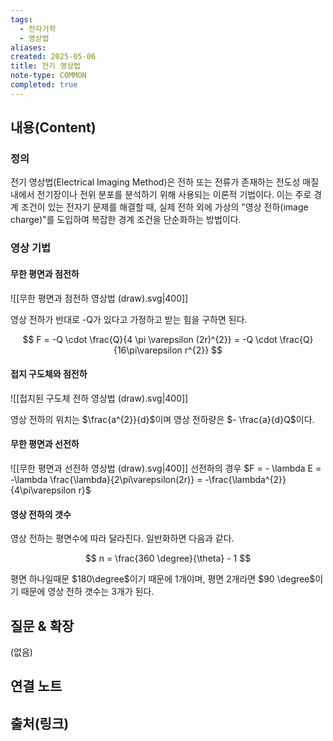 ```yaml
---
tags:
  - 전자기학
  - 영상법
aliases: 
created: 2025-05-06
title: 전기 영상법
note-type: COMMON
completed: true
---
```


## 내용(Content)

### 정의
전기 영상법(Electrical Imaging Method)은 전하 또는 전류가 존재하는 전도성 매질 내에서 전기장이나 전위 분포를 분석하기 위해 사용되는 이론적 기법이다. 이는 주로 경계 조건이 있는 전자기 문제를 해결할 때, 실제 전하 외에 가상의 "영상 전하(image charge)"를 도입하여 복잡한 경계 조건을 단순화하는 방법이다.

### 영상 기법
#### 무한 평면과 점전하

![[무한 평면과 점전하 영상법 (draw).svg|400]]

영상 전하가 반대로 -Q가 있다고 가정하고 받는 힘을 구하면 된다.

$$
F = -Q \cdot \frac{Q}{4 \pi \varepsilon (2r)^{2}} = -Q \cdot \frac{Q}{16\pi\varepsilon r^{2}}
$$

#### 접지 구도체와 점전하

![[접지된 구도체 전하 영상법 (draw).svg|400]]

영상 전하의 위치는 $\frac{a^{2}}{d}$이며 영상 전하량은 $- \frac{a}{d}Q$이다.

#### 무한 평면과 선전하

![[무한 평면과 선전하 영상법 (draw).svg|400]]
선전하의 경우 $F = - \lambda E = -\lambda  \frac{\lambda}{2\pi\varepsilon(2r)} = -\frac{\lambda^{2}}{4\pi\varepsilon r}$ 

#### 영상 전하의 갯수

영상 전하는 평면수에 따라 달라진다. 일반화하면 다음과 같다.

$$
n = \frac{360 \degree}{\theta} - 1
$$

평면 하나일때문 $180\degree$이기 때문에 1개이며, 평면 2개라면 $90 \degree$이기 때문에 영상 전하 갯수는 3개가 된다.


## 질문 & 확장

(없음)

## 연결 노트

## 출처(링크)

